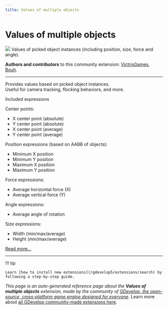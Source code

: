 ```yaml
---
title: Values of multiple objects
---
```

# Values of multiple objects

![](https://resources.gdevelop-app.com/assets/Icons/dots-hexagon.svg)
Values of picked object instances (including position, size, force and angle).

**Authors and contributors** to this community extension: [VictrisGames](https://gd.games/VictrisGames), [Bouh](https://gd.games/Bouh).

---

Provides values based on picked object instances.  
Useful for camera tracking, flocking behaviors, and more.

Included expressions

Center points:

- X center point (absolute) 
- Y center point (absolute)
- X center point (average) 
- Y center point (average)

Position expressions (based on AABB of objects):

- Minimum X position
- Minimum Y position
- Maximum X position
- Maximum Y position

Force expressions:

- Average horizontal force (X)
- Average vertical force (Y)

Angle expressions:

- Average angle of rotation

Size expressions:

- Width (min/max/average)
- Height (min/max/average)

[Read more...](https://victrisgames.itch.io/values-of-multiple-objects)

---

!!! tip

    Learn [how to install new extensions](/gdevelop5/extensions/search) by following a step-by-step guide.

*This page is an auto-generated reference page about the **Values of multiple objects** extension, made by the community of [GDevelop, the open-source, cross-platform game engine designed for everyone](https://gdevelop.io/).* Learn more about [all GDevelop community-made extensions here](/gdevelop5/extensions).